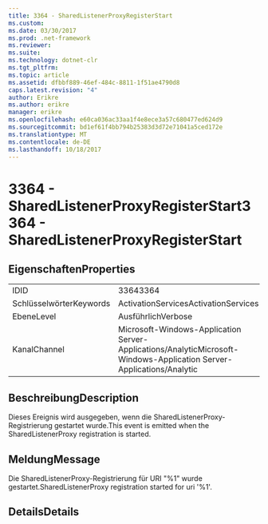 ```yaml
---
title: 3364 - SharedListenerProxyRegisterStart
ms.custom: 
ms.date: 03/30/2017
ms.prod: .net-framework
ms.reviewer: 
ms.suite: 
ms.technology: dotnet-clr
ms.tgt_pltfrm: 
ms.topic: article
ms.assetid: dfbbf889-46ef-484c-8811-1f51ae4790d8
caps.latest.revision: "4"
author: Erikre
ms.author: erikre
manager: erikre
ms.openlocfilehash: e60ca036ac33aa1f4e8ece3a57c680477ed624d9
ms.sourcegitcommit: bd1ef61f4bb794b25383d3d72e71041a5ced172e
ms.translationtype: MT
ms.contentlocale: de-DE
ms.lasthandoff: 10/18/2017
---
```

# <a name="3364---sharedlistenerproxyregisterstart"></a><span data-ttu-id="b48b5-102">3364 - SharedListenerProxyRegisterStart</span><span class="sxs-lookup"><span data-stu-id="b48b5-102">3364 - SharedListenerProxyRegisterStart</span></span>
## <a name="properties"></a><span data-ttu-id="b48b5-103">Eigenschaften</span><span class="sxs-lookup"><span data-stu-id="b48b5-103">Properties</span></span>  
  
|||  
|-|-|  
|<span data-ttu-id="b48b5-104">ID</span><span class="sxs-lookup"><span data-stu-id="b48b5-104">ID</span></span>|<span data-ttu-id="b48b5-105">3364</span><span class="sxs-lookup"><span data-stu-id="b48b5-105">3364</span></span>|  
|<span data-ttu-id="b48b5-106">Schlüsselwörter</span><span class="sxs-lookup"><span data-stu-id="b48b5-106">Keywords</span></span>|<span data-ttu-id="b48b5-107">ActivationServices</span><span class="sxs-lookup"><span data-stu-id="b48b5-107">ActivationServices</span></span>|  
|<span data-ttu-id="b48b5-108">Ebene</span><span class="sxs-lookup"><span data-stu-id="b48b5-108">Level</span></span>|<span data-ttu-id="b48b5-109">Ausführlich</span><span class="sxs-lookup"><span data-stu-id="b48b5-109">Verbose</span></span>|  
|<span data-ttu-id="b48b5-110">Kanal</span><span class="sxs-lookup"><span data-stu-id="b48b5-110">Channel</span></span>|<span data-ttu-id="b48b5-111">Microsoft-Windows-Application Server-Applications/Analytic</span><span class="sxs-lookup"><span data-stu-id="b48b5-111">Microsoft-Windows-Application Server-Applications/Analytic</span></span>|  
  
## <a name="description"></a><span data-ttu-id="b48b5-112">Beschreibung</span><span class="sxs-lookup"><span data-stu-id="b48b5-112">Description</span></span>  
 <span data-ttu-id="b48b5-113">Dieses Ereignis wird ausgegeben, wenn die SharedListenerProxy-Registrierung gestartet wurde.</span><span class="sxs-lookup"><span data-stu-id="b48b5-113">This event is emitted when the SharedListenerProxy registration is started.</span></span>  
  
## <a name="message"></a><span data-ttu-id="b48b5-114">Meldung</span><span class="sxs-lookup"><span data-stu-id="b48b5-114">Message</span></span>  
 <span data-ttu-id="b48b5-115">Die SharedListenerProxy-Registrierung für URI "%1" wurde gestartet.</span><span class="sxs-lookup"><span data-stu-id="b48b5-115">SharedListenerProxy registration started for uri '%1'.</span></span>  
  
## <a name="details"></a><span data-ttu-id="b48b5-116">Details</span><span class="sxs-lookup"><span data-stu-id="b48b5-116">Details</span></span>

